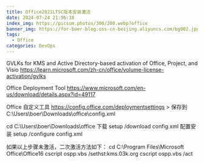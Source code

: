 ```yaml
---
title: Office2021LTSC版本安装激活
date: 2024-07-24 21:56:18
index_img: https://picsum.photos/300/200.webp?office
banner_img: https://for-boer-blog.oss-cn-beijing.aliyuncs.com/bg002.jpg
tags:
  - Office
categories: DevOps
---
```

GVLKs for KMS and Active Directory-based activation of Office, Project, and Visio
https://learn.microsoft.com/zh-cn/office/volume-license-activation/gvlks

<!-- more -->

Office Deployment Tool
https://www.microsoft.com/en-us/download/details.aspx?id=49117

Office 自定义工具
https://config.office.com/deploymentsettings > 保存到C:\Users\boer\Downloads\office\config.xml

cd C:\Users\boer\Downloads\office
下载
setup /download config.xml
配置安装
setup /configure config.xml

如果以上步骤未激活，二次激活方法如下：
cd C:\Program Files\Microsoft Office\Office16
cscript ospp.vbs /sethst:kms.03k.org
cscript ospp.vbs /act